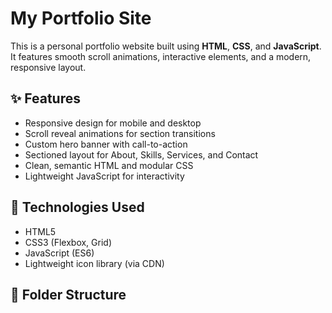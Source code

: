 # My Portfolio Site

This is a personal portfolio website built using **HTML**, **CSS**, and **JavaScript**. It features smooth scroll animations, interactive elements, and a modern, responsive layout.

## ✨ Features

- Responsive design for mobile and desktop
- Scroll reveal animations for section transitions
- Custom hero banner with call-to-action
- Sectioned layout for About, Skills, Services, and Contact
- Clean, semantic HTML and modular CSS
- Lightweight JavaScript for interactivity

## 🚀 Technologies Used

- HTML5
- CSS3 (Flexbox, Grid)
- JavaScript (ES6)
- Lightweight icon library (via CDN)

## 📁 Folder Structure

